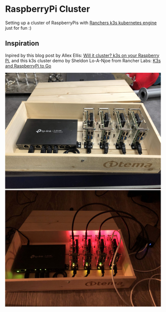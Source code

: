 # RaspberryPi Cluster

Setting up a cluster of RaspberryPis with [Ranchers k3s kubernetes engine](https://k3s.io) just for fun :)

## Inspiration

Inpired by this blog post by Allex Ellis: [Will it cluster? k3s on your Raspberry Pi](https://blog.alexellis.io/test-drive-k3s-on-raspberry-pi/), and this k3s cluster demo by Sheldon Lo-A-Njoe from Rancher Labs: [K3s and RaspberryPi to Go](https://www.youtube.com/watch?v=fkMB8DnGiaA)

![](docs/resources/rpi-cluster-2.jpg)
![](docs/resources/rpi-cluster-3.jpg)

